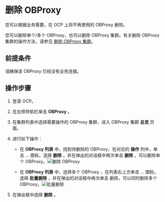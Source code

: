 删除 OBProxy
===============================

您可以根据业务需要，在 OCP 上将不再使用的 OBProxy 删除。

您可以删除单个/多个 OBProxy，也可以删除 OBProxy 集群。有关删除 OBProxy 集群的操作方法，请参见 [删除 OBProxy 集群](../2.manage-obproxy/../1.%20manage-the-obproxy-cluster/3.delete-the-OBProxy-cluster.md)。

前提条件
-------------------------

请确保该 OBProxy 已经没有业务连接。

操作步骤
-------------------------

1. 登录 OCP。

2. 在左侧导航栏单击 **OBProxy** 。

3. 在集群列表中选择需要操作的 OBProxy 集群，进入 OBProxy 集群 **总览** 页面。

4. 进行如下操作：

   * 在 **OBProxy 列表** 中，找到待删除的 OBProxy，在对应的 **操作** 列中，单击 ... 图标，选择 **删除** ，并在弹出的对话框中再次单击 **删除** ，可以删除单个 OBProxy。![删除 OBProxy](http://icms-x-dita.oss-cn-zhangjiakou.aliyuncs.com/xdita-output/zh-CN/task15904357/images/p204480.png?Expires=7258125492&OSSAccessKeyId=LTAIJfoPL6wmrirR&Signature=acrTYsqwvdsW91LX5ltzKQXTWro%3D)

   * 在 **OBProxy 列表** 中，选择多个 OBProxy ，在列表右上方单击 ... 图标，选择 **批量删除** ，并在弹出的对话框中再次单击 删除，可以同时删除多个 OBProxy。![批量删除](http://icms-x-dita.oss-cn-zhangjiakou.aliyuncs.com/xdita-output/zh-CN/task15904357/images/p204485.png?Expires=7258125492&OSSAccessKeyId=LTAIJfoPL6wmrirR&Signature=qLwyEVRp4XGEU9IJ9EniqbFGcM0%3D)

5. 在弹出框中选择 **删除** 。

